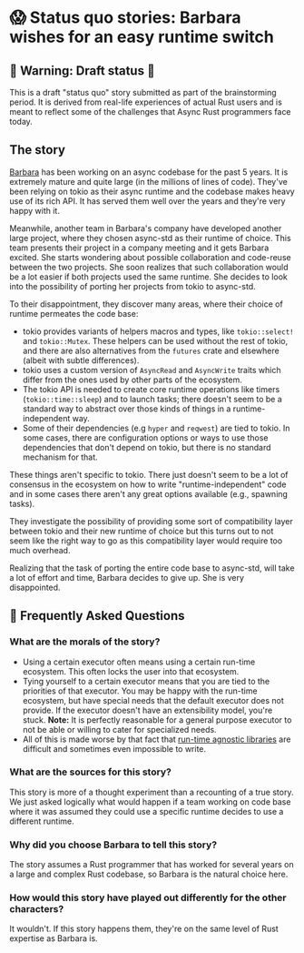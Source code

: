 # 😱 Status quo stories: Barbara wishes for an easy runtime switch

## 🚧 Warning: Draft status 🚧

This is a draft "status quo" story submitted as part of the brainstorming period. It is derived from
real-life experiences of actual Rust users and is meant to reflect some of the challenges that Async
Rust programmers face today.

## The story

[Barbara] has been working on an async codebase for the past 5 years. It is extremely mature and
quite large (in the millions of lines of code). They've been relying on tokio as their async runtime
and the codebase makes heavy use of its rich API. It has served them well over the years and they're
very happy with it.

Meanwhile, another team in Barbara's company have developed another large project, where they chosen
async-std as their runtime of choice. This team presents their project in a company meeting and it
gets Barbara excited. She starts wondering about possible collaboration and code-reuse between the
two projects. She soon realizes that such collaboration would be a lot easier if both projects used
the same runtime. She decides to look into the possibility of porting her projects from tokio to
async-std.

To their disappointment, they discover many areas, where their choice of runtime permeates the code
base:

* tokio provides variants of helpers macros and types, like `tokio::select!` and `tokio::Mutex`.
  These helpers can be used without the rest of tokio, and there are also alternatives from the
  `futures` crate and elsewhere (albeit with subtle differences).
* tokio uses a custom version of `AsyncRead` and `AsyncWrite` traits which differ from the ones used
  by other parts of the ecosystem.
* The tokio API is needed to create core runtime operations like timers (`tokio::time::sleep`) and
  to launch tasks; there doesn't seem to be a standard way to abstract over those kinds of things in
  a runtime-independent way.
* Some of their dependencies (e.g `hyper` and `reqwest`) are tied to tokio. In some cases, there are
  configuration options or ways to use those dependencies that don't depend on tokio, but there is
  no standard mechanism for that.

These things aren't specific to tokio. There just doesn't seem to be a lot of consensus in the
ecosystem on how to write "runtime-independent" code and in some cases there aren't any great
options available (e.g., spawning tasks).

They investigate the possibility of providing some sort of compatibility layer between tokio
and their new runtime of choice but this turns out to not seem like the right way to go as this
compatibility layer would require too much overhead.

Realizing that the task of porting the entire code base to async-std, will take a lot of effort and
time, Barbara decides to give up. She is very disappointed.

## 🤔 Frequently Asked Questions

### **What are the morals of the story?**
* Using a certain executor often means using a certain run-time ecosystem. This often locks the user
  into that ecosystem.
* Tying yourself to a certain executor means that you are tied to the priorities of that executor.
  You may be happy with the run-time ecosystem, but have special needs that the default executor
  does not provide. If the executor doesn't have an extensibility model, you're stuck. **Note:**
  It is perfectly reasonable for a general purpose executor to not be able or willing to cater for
  specialized needs.
* All of this is made worse by that fact that [run-time agnostic libraries] are difficult and
  sometimes even impossible to write.

### **What are the sources for this story?**

This story is more of a thought experiment than a recounting of a true story. We just asked
logically what would happen if a team working on code base where it was assumed they could use a
specific runtime decides to use a different runtime.

### **Why did you choose Barbara to tell this story?**
The story assumes a Rust programmer that has worked for several years on a large and complex Rust
codebase, so Barbara is the natural choice here.

### **How would this story have played out differently for the other characters?**
It wouldn't. If this story happens them, they're on the same level of Rust expertise as Barbara is.

[Barbara]: ../characters/barbara.md
[run-time agnostic libraries]: https://github.com/rust-lang/wg-async-foundations/issues/45
